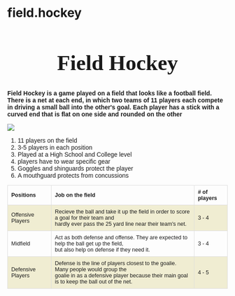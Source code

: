 # field.hockey
<html>
<head>
  <title>Field Hockey</title>
</head>
<body>

  <h1 class="head1"> Field Hockey </h1>
  
  <p class="p1"> Field Hockey is  a game played on a field that looks like a football field. There is a net at each end, in which two teams of 11 players each compete in driving a small ball into the other's goal. Each player has a stick with a curved end that is flat on one side and rounded on the other </p>
  
  <img src="https://unsplash.com/photos/0v_uwdx2f58">
       
  <ol>
  <li>11 players on the field</li>
  <li> 3-5 players in each position </li>
  <li> Played at a High School and College level</li>
  <li> players have to wear specific gear</li>
  <li> Goggles and shinguards protect the player</li>
  <li> A mouthguard protects from concussions</li>
  </ol>
  
</body>
  
 <table style="width:100%">
  <tr>
    <th>Positions</th>
    <th>Job on the field</th> 
    <th># of players</th>
  </tr>
  <tr>
    <td>Offensive Players</td>
    <td>Recieve the ball and take it up the field in order to score a goal for their team and  <br> hardly ever pass the 25 yard line near their team's net.</td> 
    <td>3 - 4</td>
  </tr>
  <tr>
    <td>Midfield </td>
    <td>Act as both defense and offense. They are expected to help the ball get up the field, <br>but also help on defense if they need it.</td> 
    <td>3 - 4</td>
  </tr>
   <tr>
    <td>Defensive Players </td>
    <td>Defense is the line of players closest to the goalie. Many people would group the <br>
 goalie in as a defensive player because their main goal is to keep the ball out of the net.</td> 
    <td>4 - 5</td>
  </tr>
</table> 
  
<style>
  
  .head1 {
    text-align: center;
    font-size: 49px;
    font-family: cursive;
  }
 table {
    font-family: arial, sans-serif;
    border-collapse: collapse;
    width: 100%;
    font-size: 12.5px;
   margin-top: 10px;
  }

  td, th {
    border: 1px solid #dddddd;
    text-align: left;
    padding: 8px;
  }

  tr:nth-child(even) {
      background-color: #F0EDD2;
  }
  .img {
    float: right;
    margin-bottom: 30px;
    width:475px;
  }
  li {
    font-family: sans-serif;
    font-size: 16x;
  }
  .p1 {
    font-family: sans-serif;
    font-weight: bold;
  }
  
</html>
